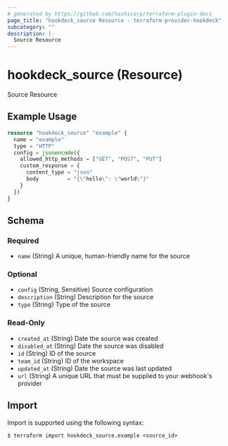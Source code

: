 ```yaml
---
# generated by https://github.com/hashicorp/terraform-plugin-docs
page_title: "hookdeck_source Resource - terraform-provider-hookdeck"
subcategory: ""
description: |-
  Source Resource
---
```


# hookdeck_source (Resource)

Source Resource

## Example Usage

```terraform
resource "hookdeck_source" "example" {
  name = "example"
  type = "HTTP"
  config = jsonencode({
    allowed_http_methods = ["GET", "POST", "PUT"]
    custom_response = {
      content_type = "json"
      body         = "{\"hello\": \"world\"}"
    }
  })
}
```

<!-- schema generated by tfplugindocs -->
## Schema

### Required

- `name` (String) A unique, human-friendly name for the source

### Optional

- `config` (String, Sensitive) Source configuration
- `description` (String) Description for the source
- `type` (String) Type of the source

### Read-Only

- `created_at` (String) Date the source was created
- `disabled_at` (String) Date the source was disabled
- `id` (String) ID of the source
- `team_id` (String) ID of the workspace
- `updated_at` (String) Date the source was last updated
- `url` (String) A unique URL that must be supplied to your webhook's provider

## Import

Import is supported using the following syntax:

```shell
$ terraform import hookdeck_source.example <source_id>
```
